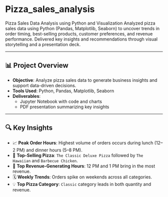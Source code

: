 # Pizza_sales_analysis
Pizza Sales Data Analysis using Python and Visualization Analyzed pizza sales data using Python (Pandas, Matplotlib, Seaborn) to uncover trends in order timing, best-selling products, customer preferences, and revenue performance. Delivered key insights and recommendations through visual storytelling and a presentation deck.

---

## 📊 Project Overview

- **Objective**: Analyze pizza sales data to generate business insights and support data-driven decisions.
- **Tools Used**: Python, Pandas, Matplotlib, Seaborn
- **Deliverables**:
  - Jupyter Notebook with code and charts
  - PDF presentation summarizing key insights

---

## 🔍 Key Insights

- 📈 **Peak Order Hours**: Highest volume of orders occurs during lunch (12–2 PM) and dinner hours (5–8 PM).
- 🍕 **Top-Selling Pizza**: `The Classic Deluxe Pizza` followed by `The Hawaiian` and `Barbecue Chicken`.
- 🧾 **Top Revenue-Generating Hours**: 12 PM and 1 PM bring in the most revenue.
- 🗓️ **Weekly Trends**: Orders spike on weekends across all categories.
- 💡 **Top Pizza Category**: `Classic` category leads in both quantity and revenue.




